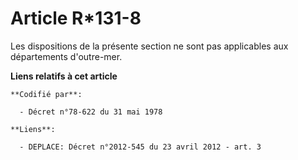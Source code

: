 # Article R*131-8

Les dispositions de la présente section ne sont pas applicables aux départements d'outre-mer.

**Liens relatifs à cet article**

	**Codifié par**:

	  - Décret n°78-622 du 31 mai 1978

	**Liens**:

	  - DEPLACE: Décret n°2012-545 du 23 avril 2012 - art. 3
